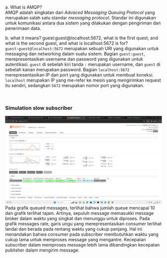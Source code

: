 a. What is AMQP? <br>
   AMQP adalah singkatan dari _Advaced Messaging Queuing Protocol_ yang merupakan salah satu standar _messaging protocol_. Standar ini digunakan untuk komunikasi antara dua sistem yang dilakukan dengan pengiriman dan penerimaan data.

b. what it means? guest:guest@localhost:5672, what is the first quest, and what is the second guest, and what is localhost:5672 is for? <br>
   `guest:guest@localhost:5672` merupakan sebuah URI yang digunakan untuk messaging dan networking dalam suatu sistem. Bagian `guest:guest`, merepresentasikan username dan password yang digunakan untuk autentikasi. `guest` di sebelah kiri tanda `:` merupakan username, dan `guest` di sebelah kanan merupakan password. Bagian `localhost:5672` merepresentasikan IP dan port yang digunakan untuk membuat koneksi. `localhost` merupakan IP yang me-refer ke mesin yang mengirimkan request itu sendiri, sedangkan `5672` merupakan nomor port yang digunakan.

<br>

### Simulation slow subscriber
![Simulation slow subscriber](/assets/images/running-rabbit-mq3.png)
Pada grafik queued messages, terlihat bahwa jumlah queue mencapai 10 dan grafik terlihat tajam. Artinya, sepuluh message memasukki message broker dalam waktu yang singkat dan menunggu untuk diproses. Pada grafik messages rate, garis ungu yang merepresentasikan consumer terlihat landai dan berada pada rentang waktu yang cukup panjang. Hal ini menandakan bahwa consumer pada subscriber membutuhkan waktu yang cukup lama untuk memproses message yang mengantre. Kecepatan subscriber dalam memproses message lebih lama dibandingkan kecepatan publisher dalam mengirim message.



